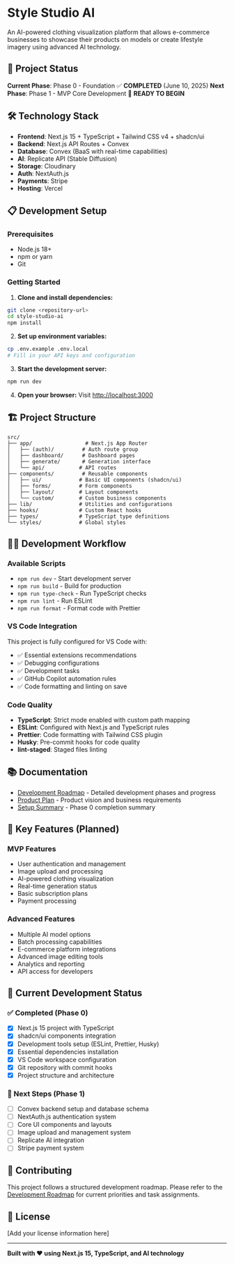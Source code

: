 # Style Studio AI

An AI-powered clothing visualization platform that allows e-commerce businesses to showcase their products on models or create lifestyle imagery using advanced AI technology.

## 🚀 Project Status

**Current Phase**: Phase 0 - Foundation ✅ **COMPLETED** (June 10, 2025)
**Next Phase**: Phase 1 - MVP Core Development 🔄 **READY TO BEGIN**

## 🛠 Technology Stack

- **Frontend**: Next.js 15 + TypeScript + Tailwind CSS v4 + shadcn/ui
- **Backend**: Next.js API Routes + Convex
- **Database**: Convex (BaaS with real-time capabilities)
- **AI**: Replicate API (Stable Diffusion)
- **Storage**: Cloudinary
- **Auth**: NextAuth.js
- **Payments**: Stripe
- **Hosting**: Vercel

## 📋 Development Setup

### Prerequisites

- Node.js 18+
- npm or yarn
- Git

### Getting Started

1. **Clone and install dependencies:**

```bash
git clone <repository-url>
cd style-studio-ai
npm install
```

2. **Set up environment variables:**

```bash
cp .env.example .env.local
# Fill in your API keys and configuration
```

3. **Start the development server:**

```bash
npm run dev
```

4. **Open your browser:**
   Visit [http://localhost:3000](http://localhost:3000)

## 🏗 Project Structure

```
src/
├── app/                 # Next.js App Router
│   ├── (auth)/         # Auth route group
│   ├── dashboard/      # Dashboard pages
│   ├── generate/       # Generation interface
│   └── api/           # API routes
├── components/         # Reusable components
│   ├── ui/            # Basic UI components (shadcn/ui)
│   ├── forms/         # Form components
│   ├── layout/        # Layout components
│   └── custom/        # Custom business components
├── lib/               # Utilities and configurations
├── hooks/             # Custom React hooks
├── types/             # TypeScript type definitions
└── styles/            # Global styles
```

## 🧑‍💻 Development Workflow

### Available Scripts

- `npm run dev` - Start development server
- `npm run build` - Build for production
- `npm run type-check` - Run TypeScript checks
- `npm run lint` - Run ESLint
- `npm run format` - Format code with Prettier

### VS Code Integration

This project is fully configured for VS Code with:

- ✅ Essential extensions recommendations
- ✅ Debugging configurations
- ✅ Development tasks
- ✅ GitHub Copilot automation rules
- ✅ Code formatting and linting on save

### Code Quality

- **TypeScript**: Strict mode enabled with custom path mapping
- **ESLint**: Configured with Next.js and TypeScript rules
- **Prettier**: Code formatting with Tailwind CSS plugin
- **Husky**: Pre-commit hooks for code quality
- **lint-staged**: Staged files linting

## 📚 Documentation

- [Development Roadmap](./docs/development-roadmap.md) - Detailed development phases and progress
- [Product Plan](./docs/product-plan.md) - Product vision and business requirements
- [Setup Summary](./SETUP_SUMMARY.md) - Phase 0 completion summary

## 🎯 Key Features (Planned)

### MVP Features

- User authentication and management
- Image upload and processing
- AI-powered clothing visualization
- Real-time generation status
- Basic subscription plans
- Payment processing

### Advanced Features

- Multiple AI model options
- Batch processing capabilities
- E-commerce platform integrations
- Advanced image editing tools
- Analytics and reporting
- API access for developers

## 🔄 Current Development Status

### ✅ Completed (Phase 0)

- [x] Next.js 15 project with TypeScript
- [x] shadcn/ui components integration
- [x] Development tools setup (ESLint, Prettier, Husky)
- [x] Essential dependencies installation
- [x] VS Code workspace configuration
- [x] Git repository with commit hooks
- [x] Project structure and architecture

### 🔄 Next Steps (Phase 1)

- [ ] Convex backend setup and database schema
- [ ] NextAuth.js authentication system
- [ ] Core UI components and layouts
- [ ] Image upload and management system
- [ ] Replicate AI integration
- [ ] Stripe payment system

## 🤝 Contributing

This project follows a structured development roadmap. Please refer to the [Development Roadmap](./docs/development-roadmap.md) for current priorities and task assignments.

## 📄 License

[Add your license information here]

---

**Built with ❤️ using Next.js 15, TypeScript, and AI technology**
